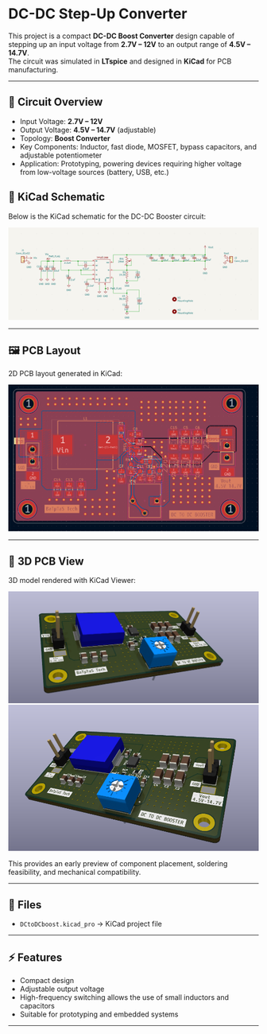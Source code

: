 # DC-DC Step-Up Converter

This project is a compact **DC-DC Boost Converter** design capable of stepping up an input voltage from **2.7V – 12V** to an output range of **4.5V – 14.7V**.  
The circuit was simulated in **LTspice** and designed in **KiCad** for PCB manufacturing.

---

## 📐 Circuit Overview
- Input Voltage: **2.7V – 12V**  
- Output Voltage: **4.5V – 14.7V** (adjustable)  
- Topology: **Boost Converter**  
- Key Components: Inductor, fast diode, MOSFET, bypass capacitors, and adjustable potentiometer  
- Application: Prototyping, powering devices requiring higher voltage from low-voltage sources (battery, USB, etc.)

## 📐 KiCad Schematic

Below is the KiCad schematic for the DC-DC Booster circuit:

![DC-DC Booster Şematik](https://github.com/SSBaTuTaSS/Dc-to-Dc-Booster/blob/main/pcb/schematic.png)

---

## 🖼️ PCB Layout
2D PCB layout generated in KiCad:  

![PCB Layout](https://github.com/SSBaTuTaSS/Dc-to-Dc-Booster/blob/main/pcb/PCB%202D.png)

---

## 🎨 3D PCB View
3D model rendered with KiCad Viewer:  

![3D PCB](https://github.com/SSBaTuTaSS/Dc-to-Dc-Booster/blob/main/pcb/PCB%203D.png)
![3D PCB](https://github.com/SSBaTuTaSS/Dc-to-Dc-Booster/blob/main/pcb/image.png)

This provides an early preview of component placement, soldering feasibility, and mechanical compatibility.  

---

## 📁 Files
- `DCtoDCboost.kicad_pro` → KiCad project file  
---

## ⚡ Features
- Compact design  
- Adjustable output voltage  
- High-frequency switching allows the use of small inductors and capacitors  
- Suitable for prototyping and embedded systems

---
